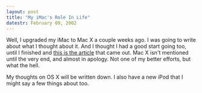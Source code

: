 ```yaml
---
layout: post
title: "My iMac's Role In Life"
datestr: February 09, 2002
---
```


Well, I upgraded my iMac to Mac X a couple weeks ago. I was going
to write about what I thought about it. And I thought I had a good start going
too, until I finished and [this is the article][]
that came out. Mac X isn't mentioned until the very end, and almost in apology.
Not one of my better efforts, but what the hell. 

My thoughts on OS X will be written down. I also have a new iPod that I might say a
few things about too.

[this is the article]: /imho/iMac.html